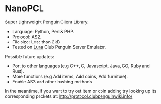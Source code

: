 # NanoPCL
Super Lightweight Penguin Client Library.  

* Language: Python, Perl &amp; PHP.
* Protocol: AS2.
* File size: Less than 2kB.
* Tested on <a href="https://github.com/OliverBoy/Luna">Luna</a> Club Penguin Server Emulator.

Possible future updates:
 * Port to other languages (e.g C++, C, Javascript, Java, GO, Ruby and Rust).
 * More functions (e.g Add items, Add coins, Add furniture).
 * Enable AS3 and other hashing methods.
 
In the meantime, if you want to try out item or coin adding try looking up its corresponding packets at: http://protocol.clubpenguinwiki.info/
